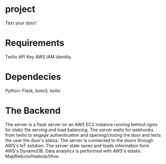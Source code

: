 # project
Text your door!
# Requirements
Twilio API Key
AWS IAM identity. 
# Dependecies
Python: Flask, boto3, twilio
# The Backend

The server is a flask server on an AWS EC2 instance running behind nginx for static file serving and load balancing. 
The server waits for webhooks from twilio to engage authentication and opening/closing the door and texts the user the door's status.
The server is connected to the doors through AWS's IoT solution. 
The server state saves and loads information form AWS's DynamoDB. Data analytics is performed with AWS's elastic MapReduce/Hadoop/Hive.
